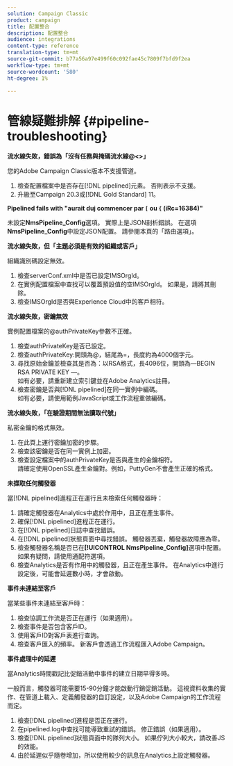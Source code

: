 ```yaml
---
solution: Campaign Classic
product: campaign
title: 配置整合
description: 配置整合
audience: integrations
content-type: reference
translation-type: tm+mt
source-git-commit: b77a56a97e499f60c092fae45c7809f7bfd9f2ea
workflow-type: tm+mt
source-wordcount: '580'
ht-degree: 1%

---
```



# 管線疑難排解 {#pipeline-troubleshooting}

**流水線失敗，錯誤為「沒有任務與掩碼流水線@&lt;>」**

您的Adobe Campaign Classic版本不支援管道。

1. 檢查配置檔案中是否存在[!DNL pipelined]元素。 否則表示不支援。
1. 升級至Campaign 20.3或[!DNL Gold Standard] 11。

**Pipelined fails with &quot;aurait duj commencer par  `[` ou `{` (iRc=16384)&quot;**

未設定&#x200B;**NmsPipeline_Config**選項。 實際上是JSON剖析錯誤。
在選項**NmsPipeline_Config**&#x200B;中設定JSON配置。 請參閱本頁的「路由選項」。

**流水線失敗，但「主題必須是有效的組織或客戶」**

組織識別碼設定無效。

1. 檢查serverConf.xml中是否已設定IMSOrgId。
1. 在實例配置檔案中查找可以覆蓋預設值的空IMSOrgId。 如果是，請將其刪除。
1. 檢查IMSOrgId是否與Experience Cloud中的客戶相符。

**流水線失敗，密鑰無效**

實例配置檔案的@authPrivateKey參數不正確。

1. 檢查authPrivateKey是否已設定。
1. 檢查authPrivateKey:開頭為@，結尾為=，長度約為4000個字元。
1. 尋找原始金鑰並檢查其是否為：以RSA格式，長4096位，開頭為—BEGIN RSA PRIVATE KEY —。
   <br> 如有必要，請重新建立索引鍵並在Adobe Analytics註冊。
1. 檢查密鑰是否與[!DNL pipelined]在同一實例中編碼。 <br>如有必要，請使用範例JavaScript或工作流程重做編碼。

**流水線失敗，「在驗證期間無法讀取代號」**

私密金鑰的格式無效。

1. 在此頁上運行密鑰加密的步驟。
1. 檢查該密鑰是否在同一實例上加密。
1. 檢查設定檔案中的authPrivateKey是否與產生的金鑰相符。 <br>請確定使用OpenSSL產生金鑰對。例如，PuttyGen不會產生正確的格式。

**未擷取任何觸發器**

當[!DNL pipelined]進程正在運行且未檢索任何觸發器時：

1. 請確定觸發器在Analytics中處於作用中，且正在產生事件。
1. 確保[!DNL pipelined]進程正在運行。
1. 在[!DNL pipelined]日誌中查找錯誤。
1. 在[!DNL pipelined]狀態頁面中尋找錯誤。 觸發器丟棄，觸發器故障應為零。
1. 檢查觸發器名稱是否已在&#x200B;**[!UICONTROL NmsPipeline_Config]**&#x200B;選項中配置。 如果有疑問，請使用通配符選項。
1. 檢查Analytics是否有作用中的觸發器，且正在產生事件。 在Analytics中進行設定後，可能會延遲數小時，才會啟動。

**事件未連結至客戶**

當某些事件未連結至客戶時：

1. 檢查協調工作流是否正在運行（如果適用）。
1. 檢查事件是否包含客戶ID。
1. 使用客戶ID對客戶表進行查詢。
1. 檢查客戶匯入的頻率。 新客戶會透過工作流程匯入Adobe Campaign。

**事件處理中的延遲**

當Analytics時間戳記比促銷活動中事件的建立日期早得多時。

一般而言，觸發器可能需要15-90分鐘才能啟動行銷促銷活動。 這視資料收集的實作、在管道上載入、定義觸發器的自訂設定，以及Adobe Campaign的工作流程而定。

1. 檢查[!DNL pipelined]進程是否正在運行。
1. 在pipelined.log中查找可能導致重試的錯誤。 修正錯誤（如果適用）。
1. 檢查[!DNL pipelined]狀態頁面中的隊列大小。 如果佇列大小較大，請改善JS的效能。
1. 由於延遲似乎隨卷增加，所以使用較少的訊息在Analytics上設定觸發器。
